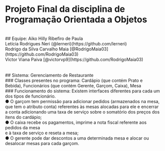 # Projeto Final da disciplina de Programação Orientada a Objetos 
<br/>
## Equipe:
Aiko Hilly Ribefiro de Paula <br/>
Letícia Rodrigues Neri (@lerneri)(https://github.com/lerneri)<br/>
Rodrigo da Silva Carvalho Maia [@RodrigoMaia03](https://github.com/RodrigoMaia03)<br/>
Victor Viana Paiva [@victorvp9](https://github.com/RodrigoMaia03)<br/>
<br/>
<br/>
## Sistema: Gerenciamento de Restaurante
<br/>
### Classes presentes no programa: Cardápio (que contém Prato e Bebida), Funcionários
(que contém Gerente, Garçom, Caixa), Mesa
<br/>
### Funcionamento do sistema: Existem interfaces diferentes para cada um dos tipos de
funcionário.<br/>
● O garçom tem permissão para adicionar pedidos (armazenados na mesa, que tem o
atributo conta) referentes às mesas alocadas para ele e encerrar a conta
adicionando uma taxa de serviço sobre o somatório dos preços dos itens do
cardápio;<br/>
● O caixa recebe os pagamentos, imprime a nota fiscal referente aos pedidos da mesa<br/>
e à taxa de serviço e reseta a mesa;<br/>
● O gerente pode dar descontos a uma determinada mesa e alocar ou desalocar
mesas para cada garçom.<br/>
